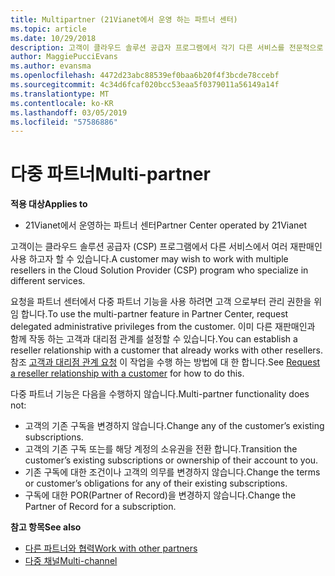 ```yaml
---
title: Multipartner (21Vianet에서 운영 하는 파트너 센터)
ms.topic: article
ms.date: 10/29/2018
description: 고객이 클라우드 솔루션 공급자 프로그램에서 각기 다른 서비스를 전문적으로 제공하는 여러 파트너와 작업하려고 할 수도 있습니다.
author: MaggiePucciEvans
ms.author: evansma
ms.openlocfilehash: 4472d23abc88539ef0baa6b20f4f3bcde78ccebf
ms.sourcegitcommit: 4c34d6fcaf020bcc53eaa5f0379011a56149a14f
ms.translationtype: MT
ms.contentlocale: ko-KR
ms.lasthandoff: 03/05/2019
ms.locfileid: "57586886"
---
```

# <a name="multi-partner"></a><span data-ttu-id="c8cad-103">다중 파트너</span><span class="sxs-lookup"><span data-stu-id="c8cad-103">Multi-partner</span></span>

<span data-ttu-id="c8cad-104">**적용 대상**</span><span class="sxs-lookup"><span data-stu-id="c8cad-104">**Applies to**</span></span>

-   <span data-ttu-id="c8cad-105">21Vianet에서 운영하는 파트너 센터</span><span class="sxs-lookup"><span data-stu-id="c8cad-105">Partner Center operated by 21Vianet</span></span>


<span data-ttu-id="c8cad-106">고객이는 클라우드 솔루션 공급자 (CSP) 프로그램에서 다른 서비스에서 여러 재판매인 사용 하고자 할 수 있습니다.</span><span class="sxs-lookup"><span data-stu-id="c8cad-106">A customer may wish to work with multiple resellers in the Cloud Solution Provider (CSP) program who specialize in different services.</span></span>

<span data-ttu-id="c8cad-107">요청을 파트너 센터에서 다중 파트너 기능을 사용 하려면 고객 으로부터 관리 권한을 위임 합니다.</span><span class="sxs-lookup"><span data-stu-id="c8cad-107">To use the multi-partner feature in Partner Center, request delegated administrative privileges from the customer.</span></span> <span data-ttu-id="c8cad-108">이미 다른 재판매인과 함께 작동 하는 고객과 대리점 관계를 설정할 수 있습니다.</span><span class="sxs-lookup"><span data-stu-id="c8cad-108">You can establish a reseller relationship with a customer that already works with other resellers.</span></span> <span data-ttu-id="c8cad-109">참조 [고객과 대리점 관계 요청](request-a-relationship-with-a-customer.md) 이 작업을 수행 하는 방법에 대 한 합니다.</span><span class="sxs-lookup"><span data-stu-id="c8cad-109">See [Request a reseller relationship with a customer](request-a-relationship-with-a-customer.md) for how to do this.</span></span>

<span data-ttu-id="c8cad-110">다중 파트너 기능은 다음을 수행하지 않습니다.</span><span class="sxs-lookup"><span data-stu-id="c8cad-110">Multi-partner functionality does not:</span></span>

-   <span data-ttu-id="c8cad-111">고객의 기존 구독을 변경하지 않습니다.</span><span class="sxs-lookup"><span data-stu-id="c8cad-111">Change any of the customer’s existing subscriptions.</span></span>
-   <span data-ttu-id="c8cad-112">고객의 기존 구독 또는를 해당 계정의 소유권을 전환 합니다.</span><span class="sxs-lookup"><span data-stu-id="c8cad-112">Transition the customer’s existing subscriptions or ownership of their account to you.</span></span>
-   <span data-ttu-id="c8cad-113">기존 구독에 대한 조건이나 고객의 의무를 변경하지 않습니다.</span><span class="sxs-lookup"><span data-stu-id="c8cad-113">Change the terms or customer’s obligations for any of their existing subscriptions.</span></span>
-   <span data-ttu-id="c8cad-114">구독에 대한 POR(Partner of Record)을 변경하지 않습니다.</span><span class="sxs-lookup"><span data-stu-id="c8cad-114">Change the Partner of Record for a subscription.</span></span>

<span data-ttu-id="c8cad-115">**참고 항목**</span><span class="sxs-lookup"><span data-stu-id="c8cad-115">**See also**</span></span>

-   [<span data-ttu-id="c8cad-116">다른 파트너와 협력</span><span class="sxs-lookup"><span data-stu-id="c8cad-116">Work with other partners</span></span>](work-with-other-partners.md)
-   [<span data-ttu-id="c8cad-117">다중 채널</span><span class="sxs-lookup"><span data-stu-id="c8cad-117">Multi-channel</span></span>](multichannel.md)

 




